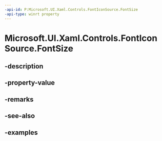 ```yaml
---
-api-id: P:Microsoft.UI.Xaml.Controls.FontIconSource.FontSize
-api-type: winrt property
---
```


<!-- Property syntax.
public double FontSize { get;  set; }
-->

# Microsoft.UI.Xaml.Controls.FontIconSource.FontSize

## -description

## -property-value

## -remarks

## -see-also

## -examples

